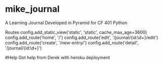 # mike_journal
A Learning Journal Developed in Pyramid for CF 401 Python

Routes
    config.add_static_view('static', 'static', cache_max_age=3600)
    config.add_route('home', '/')
    config.add_route('edit', '/journal/{id:\d+}/edit')
    config.add_route('create', '/new-entry/')
    config.add_route('detail', '/journal/{id:\d+}')



#Help
Got help from Derek with heroku deployment

